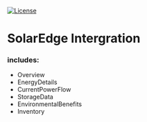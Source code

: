 [![License](https://img.shields.io/github/license/boydzweers/solaredge)](https://github.com/boydzweers/solaredge/blob/master/LICENSE)

# SolarEdge Intergration

### includes:

-   Overview
-   EnergyDetails
-   CurrentPowerFlow
-   StorageData
-   EnvironmentalBenefits
-   Inventory
